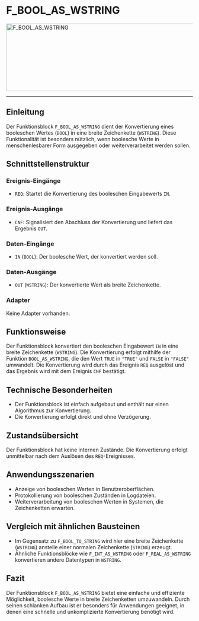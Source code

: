 # F_BOOL_AS_WSTRING

<img width="1267" height="182" alt="F_BOOL_AS_WSTRING" src="https://github.com/user-attachments/assets/846eba87-3267-475f-8b1c-02faddc7fcca" />

* * * * * * * * * *
## Einleitung
Der Funktionsblock `F_BOOL_AS_WSTRING` dient der Konvertierung eines booleschen Wertes (`BOOL`) in eine breite Zeichenkette (`WSTRING`). Diese Funktionalität ist besonders nützlich, wenn boolesche Werte in menschenlesbarer Form ausgegeben oder weiterverarbeitet werden sollen.

## Schnittstellenstruktur

### **Ereignis-Eingänge**
- `REQ`: Startet die Konvertierung des booleschen Eingabewerts `IN`.

### **Ereignis-Ausgänge**
- `CNF`: Signalisiert den Abschluss der Konvertierung und liefert das Ergebnis `OUT`.

### **Daten-Eingänge**
- `IN` (`BOOL`): Der boolesche Wert, der konvertiert werden soll.

### **Daten-Ausgänge**
- `OUT` (`WSTRING`): Der konvertierte Wert als breite Zeichenkette.

### **Adapter**
Keine Adapter vorhanden.

## Funktionsweise
Der Funktionsblock konvertiert den booleschen Eingabewert `IN` in eine breite Zeichenkette (`WSTRING`). Die Konvertierung erfolgt mithilfe der Funktion `BOOL_AS_WSTRING`, die den Wert `TRUE` in `"TRUE"` und `FALSE` in `"FALSE"` umwandelt. Die Konvertierung wird durch das Ereignis `REQ` ausgelöst und das Ergebnis wird mit dem Ereignis `CNF` bestätigt.

## Technische Besonderheiten
- Der Funktionsblock ist einfach aufgebaut und enthält nur einen Algorithmus zur Konvertierung.
- Die Konvertierung erfolgt direkt und ohne Verzögerung.

## Zustandsübersicht
Der Funktionsblock hat keine internen Zustände. Die Konvertierung erfolgt unmittelbar nach dem Auslösen des `REQ`-Ereignisses.

## Anwendungsszenarien
- Anzeige von booleschen Werten in Benutzeroberflächen.
- Protokollierung von booleschen Zuständen in Logdateien.
- Weiterverarbeitung von booleschen Werten in Systemen, die Zeichenketten erwarten.

## Vergleich mit ähnlichen Bausteinen
- Im Gegensatz zu `F_BOOL_TO_STRING` wird hier eine breite Zeichenkette (`WSTRING`) anstelle einer normalen Zeichenkette (`STRING`) erzeugt.
- Ähnliche Funktionsblöcke wie `F_INT_AS_WSTRING` oder `F_REAL_AS_WSTRING` konvertieren andere Datentypen in `WSTRING`.

## Fazit
Der Funktionsblock `F_BOOL_AS_WSTRING` bietet eine einfache und effiziente Möglichkeit, boolesche Werte in breite Zeichenketten umzuwandeln. Durch seinen schlanken Aufbau ist er besonders für Anwendungen geeignet, in denen eine schnelle und unkomplizierte Konvertierung benötigt wird.
